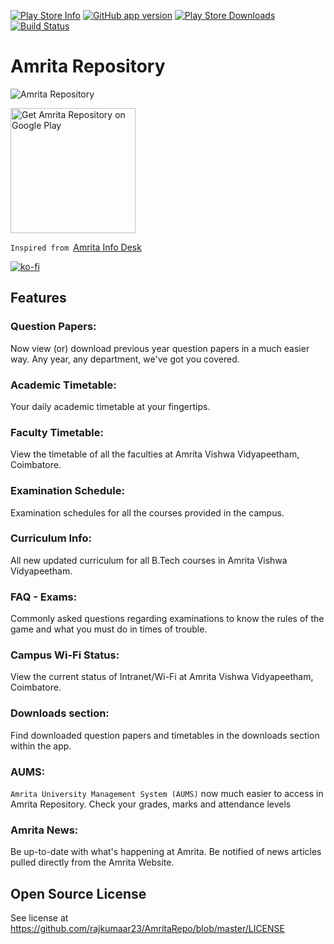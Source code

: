 [![Play Store Info](https://img.shields.io/badge/Play_Store-v2.2-36B0C1.svg?style=flat-square&v=2.8)](https://play.google.com/store/apps/details?id=in.co.rajkumaar.amritarepo) [![GitHub app version](https://img.shields.io/badge/GitHub-v2.8-yellow.svg?style=flat-square&v=2.8)](https://github.com/rajkumaar23/AmritaRepo) [![Play Store Downloads](https://img.shields.io/badge/Downloads-7.1k%20total-E04253.svg?style=flat-square)](https://play.google.com/store/apps/details?id=in.co.rajkumaar.amritarepo)[![Build Status](https://travis-ci.com/rajkumaar23/AmritaRepo.svg?token=BvF3kD99REFpE5nHTptS&branch=master)](https://travis-ci.com/rajkumaar23/AmritaRepo)

# Amrita Repository
![Amrita Repository](https://github.com/rajkumaar23/AmritaRepo/blob/master/banner.jpg?raw=true)

[<img src="https://play.google.com/intl/en_us/badges/images/apps/en-play-badge-border.png" width="200" alt="Get Amrita Repository on Google Play" />](https://play.google.com/store/apps/details?id=in.co.rajkumaar.amritarepo "Get Amrita Repository on Google Play")

`Inspired from `[Amrita Info Desk](https://github.com/niranjan94/amrita-info-desk)

[![ko-fi](https://az743702.vo.msecnd.net/cdn/kofi2.png?v=2)](http://ko-fi.com/rajkumaar23)

## Features

### Question Papers:
Now view (or) download previous year question papers in a much easier way. Any year, any department, we've got you covered.

### Academic Timetable:
Your daily academic timetable at your fingertips. 

### Faculty Timetable:
View the timetable of all the faculties at Amrita Vishwa Vidyapeetham, Coimbatore.

### Examination Schedule:
Examination schedules for all the courses provided in the campus.

### Curriculum Info:
All new updated curriculum for all B.Tech courses in Amrita Vishwa Vidyapeetham.

### FAQ - Exams:
Commonly asked questions regarding examinations to know the rules of the game and what you must do in times of trouble.

### Campus Wi-Fi Status:
View the current status of Intranet/Wi-Fi at Amrita Vishwa Vidyapeetham, Coimbatore.

### Downloads section:
Find downloaded question papers and timetables in the downloads section within the app.

### AUMS:
`Amrita University Management System (AUMS)` now much easier to access in Amrita Repository. Check your grades, marks and attendance levels

### Amrita News:
Be up-to-date with what's happening at Amrita. Be notified of news articles pulled directly from the Amrita Website.

## Open Source License

See license at https://github.com/rajkumaar23/AmritaRepo/blob/master/LICENSE
